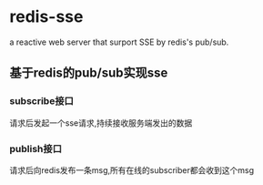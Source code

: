# redis-sse
a reactive web server that surport SSE by redis's pub/sub.
## 基于redis的pub/sub实现sse
### subscribe接口
请求后发起一个sse请求,持续接收服务端发出的数据
### publish接口
请求后向redis发布一条msg,所有在线的subscriber都会收到这个msg
